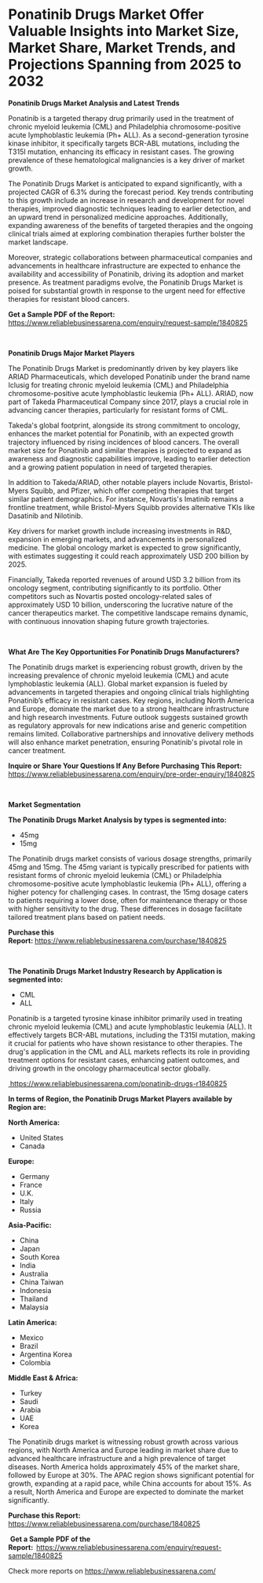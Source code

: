 <p><h1>Ponatinib Drugs Market Offer Valuable Insights into Market Size, Market Share, Market Trends, and Projections Spanning from 2025 to 2032</h1></p><p><strong>Ponatinib Drugs Market Analysis and Latest Trends</strong></p>
<p><p>Ponatinib is a targeted therapy drug primarily used in the treatment of chronic myeloid leukemia (CML) and Philadelphia chromosome-positive acute lymphoblastic leukemia (Ph+ ALL). As a second-generation tyrosine kinase inhibitor, it specifically targets BCR-ABL mutations, including the T315I mutation, enhancing its efficacy in resistant cases. The growing prevalence of these hematological malignancies is a key driver of market growth.</p><p>The Ponatinib Drugs Market is anticipated to expand significantly, with a projected CAGR of 6.3% during the forecast period. Key trends contributing to this growth include an increase in research and development for novel therapies, improved diagnostic techniques leading to earlier detection, and an upward trend in personalized medicine approaches. Additionally, expanding awareness of the benefits of targeted therapies and the ongoing clinical trials aimed at exploring combination therapies further bolster the market landscape. </p><p>Moreover, strategic collaborations between pharmaceutical companies and advancements in healthcare infrastructure are expected to enhance the availability and accessibility of Ponatinib, driving its adoption and market presence. As treatment paradigms evolve, the Ponatinib Drugs Market is poised for substantial growth in response to the urgent need for effective therapies for resistant blood cancers.</p></p>
<p><strong>Get a Sample PDF of the Report:&nbsp;</strong> <a href="https://www.reliablebusinessarena.com/enquiry/request-sample/1840825?utm_campaign=2939&utm_medium=2&utm_source=Github&utm_content=ia&utm_term=08032025&utm_id=ponatinib-drugs">https://www.reliablebusinessarena.com/enquiry/request-sample/1840825</a></p>
<p>&nbsp;</p>
<p><strong>Ponatinib Drugs Major Market Players</strong></p>
<p><p>The Ponatinib Drugs Market is predominantly driven by key players like ARIAD Pharmaceuticals, which developed Ponatinib under the brand name Iclusig for treating chronic myeloid leukemia (CML) and Philadelphia chromosome-positive acute lymphoblastic leukemia (Ph+ ALL). ARIAD, now part of Takeda Pharmaceutical Company since 2017, plays a crucial role in advancing cancer therapies, particularly for resistant forms of CML.</p><p>Takeda's global footprint, alongside its strong commitment to oncology, enhances the market potential for Ponatinib, with an expected growth trajectory influenced by rising incidences of blood cancers. The overall market size for Ponatinib and similar therapies is projected to expand as awareness and diagnostic capabilities improve, leading to earlier detection and a growing patient population in need of targeted therapies.</p><p>In addition to Takeda/ARIAD, other notable players include Novartis, Bristol-Myers Squibb, and Pfizer, which offer competing therapies that target similar patient demographics. For instance, Novartis's Imatinib remains a frontline treatment, while Bristol-Myers Squibb provides alternative TKIs like Dasatinib and Nilotinib.</p><p>Key drivers for market growth include increasing investments in R&D, expansion in emerging markets, and advancements in personalized medicine. The global oncology market is expected to grow significantly, with estimates suggesting it could reach approximately USD 200 billion by 2025.</p><p>Financially, Takeda reported revenues of around USD 3.2 billion from its oncology segment, contributing significantly to its portfolio. Other competitors such as Novartis posted oncology-related sales of approximately USD 10 billion, underscoring the lucrative nature of the cancer therapeutics market. The competitive landscape remains dynamic, with continuous innovation shaping future growth trajectories.</p></p>
<p>&nbsp;</p>
<p><strong>What Are The Key Opportunities For Ponatinib Drugs Manufacturers?</strong></p>
<p><p>The Ponatinib drugs market is experiencing robust growth, driven by the increasing prevalence of chronic myeloid leukemia (CML) and acute lymphoblastic leukemia (ALL). Global market expansion is fueled by advancements in targeted therapies and ongoing clinical trials highlighting Ponatinib’s efficacy in resistant cases. Key regions, including North America and Europe, dominate the market due to a strong healthcare infrastructure and high research investments. Future outlook suggests sustained growth as regulatory approvals for new indications arise and generic competition remains limited. Collaborative partnerships and innovative delivery methods will also enhance market penetration, ensuring Ponatinib's pivotal role in cancer treatment.</p></p>
<p><strong>Inquire or Share Your Questions If Any Before Purchasing This Report:</strong> <a href="https://www.reliablebusinessarena.com/enquiry/pre-order-enquiry/1840825?utm_campaign=2939&utm_medium=2&utm_source=Github&utm_content=ia&utm_term=08032025&utm_id=ponatinib-drugs">https://www.reliablebusinessarena.com/enquiry/pre-order-enquiry/1840825</a></p>
<p>&nbsp;</p>
<p><strong>Market Segmentation</strong></p>
<p><strong>The Ponatinib Drugs Market Analysis by types is segmented into:</strong></p>
<p><ul><li>45mg</li><li>15mg</li></ul></p>
<p><p>The Ponatinib drugs market consists of various dosage strengths, primarily 45mg and 15mg. The 45mg variant is typically prescribed for patients with resistant forms of chronic myeloid leukemia (CML) or Philadelphia chromosome-positive acute lymphoblastic leukemia (Ph+ ALL), offering a higher potency for challenging cases. In contrast, the 15mg dosage caters to patients requiring a lower dose, often for maintenance therapy or those with higher sensitivity to the drug. These differences in dosage facilitate tailored treatment plans based on patient needs.</p></p>
<p><strong>Purchase this Report:&nbsp;</strong><a href="https://www.reliablebusinessarena.com/purchase/1840825?utm_campaign=2939&utm_medium=2&utm_source=Github&utm_content=ia&utm_term=08032025&utm_id=ponatinib-drugs">https://www.reliablebusinessarena.com/purchase/1840825</a></p>
<p>&nbsp;</p>
<p><strong>The Ponatinib Drugs Market Industry Research by Application is segmented into:</strong></p>
<p><ul><li>CML</li><li>ALL</li></ul></p>
<p><p>Ponatinib is a targeted tyrosine kinase inhibitor primarily used in treating chronic myeloid leukemia (CML) and acute lymphoblastic leukemia (ALL). It effectively targets BCR-ABL mutations, including the T315I mutation, making it crucial for patients who have shown resistance to other therapies. The drug's application in the CML and ALL markets reflects its role in providing treatment options for resistant cases, enhancing patient outcomes, and driving growth in the oncology pharmaceutical sector globally.</p></p>
<p><a href="https://www.reliablebusinessarena.com/ponatinib-drugs-r1840825?utm_campaign=2939&utm_medium=2&utm_source=Github&utm_content=ia&utm_term=08032025&utm_id=ponatinib-drugs">&nbsp;https://www.reliablebusinessarena.com/ponatinib-drugs-r1840825</a></p>
<p><strong>In terms of Region, the Ponatinib Drugs Market Players available by Region are:</strong></p>
<p>
    <p> <strong> North America: </strong>
        <ul>
            <li>United States</li>
            <li>Canada</li>
        </ul>
        </p> 
    <p> <strong> Europe: </strong>
        <ul>
            <li>Germany</li>
            <li>France</li>
            <li>U.K.</li>
            <li>Italy</li>
            <li>Russia</li>
        </ul>
        </p> 
    <p> <strong> Asia-Pacific: </strong>
        <ul>
            <li>China</li>
            <li>Japan</li>
            <li>South Korea</li>
            <li>India</li>
            <li>Australia</li>
            <li>China Taiwan</li>
            <li>Indonesia</li>
            <li>Thailand</li>
            <li>Malaysia</li>
        </ul>
        </p> 
    <p> <strong> Latin America: </strong>
        <ul>
            <li>Mexico</li>
            <li>Brazil</li>
            <li>Argentina Korea</li>
            <li>Colombia</li>
        </ul>
        </p> 
    <p> <strong> Middle East & Africa: </strong>
        <ul>
            <li>Turkey</li>
            <li>Saudi</li>
            <li>Arabia</li>
            <li>UAE</li>
            <li>Korea</li>
        </ul>
    </p>
    </p>
<p><p>The Ponatinib drugs market is witnessing robust growth across various regions, with North America and Europe leading in market share due to advanced healthcare infrastructure and a high prevalence of target diseases. North America holds approximately 45% of the market share, followed by Europe at 30%. The APAC region shows significant potential for growth, expanding at a rapid pace, while China accounts for about 15%. As a result, North America and Europe are expected to dominate the market significantly.</p></p>
<p><strong>Purchase this Report: </strong><a href="https://www.reliablebusinessarena.com/purchase/1840825?utm_campaign=2939&utm_medium=2&utm_source=Github&utm_content=ia&utm_term=08032025&utm_id=ponatinib-drugs">https://www.reliablebusinessarena.com/purchase/1840825</a></p>
<p>&nbsp;<strong>Get a Sample PDF of the Report:&nbsp;&nbsp;</strong><a href="https://www.reliablebusinessarena.com/enquiry/request-sample/1840825?utm_campaign=2939&utm_medium=2&utm_source=Github&utm_content=ia&utm_term=08032025&utm_id=ponatinib-drugs">https://www.reliablebusinessarena.com/enquiry/request-sample/1840825</a></p>
<p><strong></strong></p>
<p>Check more reports on <a href="https://www.reliablebusinessarena.com/?utm_campaign=2939&utm_medium=2&utm_source=Github&utm_content=ia&utm_term=08032025&utm_id=ponatinib-drugs">https://www.reliablebusinessarena.com/</a></p>